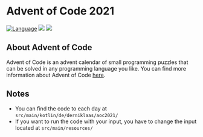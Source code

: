 # Advent of Code 2021

[![Language](https://img.shields.io/badge/Language-Kotlin-purple)](https://kotlinlang.org/)
![](https://img.shields.io/badge/stars%20⭐-36-yellow)
![](https://img.shields.io/badge/days%20completed-18-red)

## About Advent of Code
Advent of Code is an advent calendar of small programming puzzles that can be solved in any programming language you like. You can find more information about Advent of Code [here](https://adventofcode.com/2021/about).


## Notes
- You can find the code to each day at ``src/main/kotlin/de/derniklaas/aoc2021/``
- If you want to run the code with your input, you have to change the input located at ``src/main/resources/``